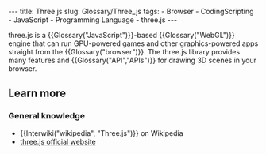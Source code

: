 --- title: Three js slug: Glossary/Three_js tags: - Browser - CodingScripting - JavaScript - Programming Language - three.js ---

three.js is a {{Glossary("JavaScript")}}-based {{Glossary("WebGL")}} engine that can run GPU-powered games and other graphics-powered apps straight from the {{Glossary("browser")}}. The three.js library provides many features and {{Glossary("API","APIs")}} for drawing 3D scenes in your browser.

## Learn more

### General knowledge

- {{Interwiki("wikipedia", "Three.js")}} on Wikipedia
- [three.js official website](https://threejs.org/)
